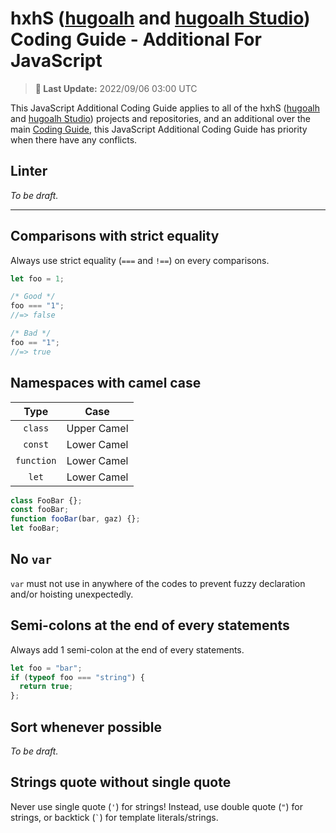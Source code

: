 [hugoalh]: https://github.com/hugoalh
[hugoalh Studio]: https://github.com/hugoalh-studio

# hxhS ([hugoalh][hugoalh] and [hugoalh Studio][hugoalh Studio]) Coding Guide - Additional For JavaScript

> **📅 Last Update:** 2022/09/06 03:00 UTC

This JavaScript Additional Coding Guide applies to all of the hxhS ([hugoalh][hugoalh] and [hugoalh Studio][hugoalh Studio]) projects and repositories, and an additional over the main [Coding Guide](./main.md), this JavaScript Additional Coding Guide has priority when there have any conflicts.

## Linter

*To be draft.*

---

## Comparisons with strict equality

Always use strict equality (`===` and `!==`) on every comparisons.

```js
let foo = 1;

/* Good */
foo === "1";
//=> false

/* Bad */
foo == "1";
//=> true
```

## Namespaces with camel case

| **Type** | **Case** |
|:-:|:-:|
| `class` | Upper Camel |
| `const` | Lower Camel |
| `function` | Lower Camel |
| `let` | Lower Camel |

```js
class FooBar {};
const fooBar;
function fooBar(bar, gaz) {};
let fooBar;
```

## No `var`

`var` must not use in anywhere of the codes to prevent fuzzy declaration and/or hoisting unexpectedly.

## Semi-colons at the end of every statements

Always add 1 semi-colon at the end of every statements.

```js
let foo = "bar";
if (typeof foo === "string") {
  return true;
};
```

## Sort whenever possible

*To be draft.*

## Strings quote without single quote

Never use single quote (`'`) for strings! Instead, use double quote (`"`) for strings, or backtick (<code>`</code>) for template literals/strings.
